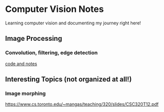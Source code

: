 # Computer Vision Notes
Learning computer vision and documenting my journey right here!

## Image Processing
### Convolution, filtering, edge detection
[code and notes](https://github.com/liyin2015/computer_vision_notes/blob/master/convolution_filtering_edge_detection.ipynb)

## Interesting Topics (not organized at all!)
### Image morphing 
https://www.cs.toronto.edu/~mangas/teaching/320/slides/CSC320T12.pdf
